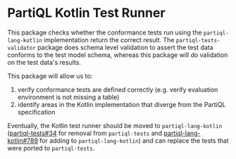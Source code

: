 # PartiQL Kotlin Test Runner

This package checks whether the conformance tests run using the `partiql-lang-kotlin` implementation return the correct
result. The `partiql-tests-validator` package does schema level validation to assert the test data conforms to the
test model schema, whereas this package will do validation on the test data's results.

This package will allow us to:
1. verify conformance tests are defined correctly (e.g. verify evaluation environment is not missing a table)
2. identify areas in the Kotlin implementation that diverge from the PartiQL specification

Eventually, the Kotlin test runner should be moved to `partiql-lang-kotlin` ([partiql-tests#34](https://github.com/partiql/partiql-tests/issues/36) 
for removal from `partiql-tests` and [partiql-lang-kotlin#789](https://github.com/partiql/partiql-lang-kotlin/issues/789)
for adding to `partiql-lang-kotlin`) and can replace the tests that were ported to `partiql-tests`.
